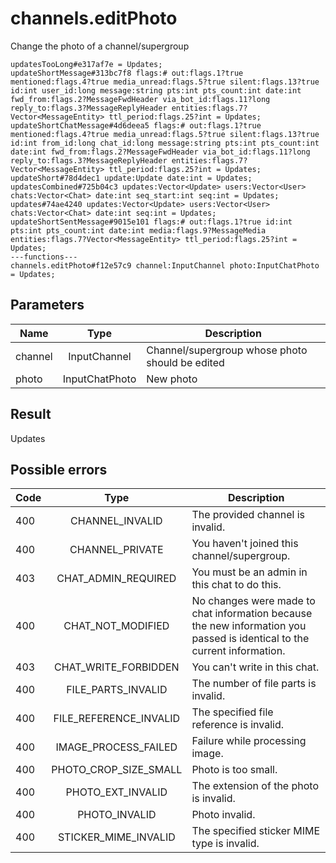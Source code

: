 # channels.editPhoto
Change the photo of a channel/supergroup

```
updatesTooLong#e317af7e = Updates;
updateShortMessage#313bc7f8 flags:# out:flags.1?true mentioned:flags.4?true media_unread:flags.5?true silent:flags.13?true id:int user_id:long message:string pts:int pts_count:int date:int fwd_from:flags.2?MessageFwdHeader via_bot_id:flags.11?long reply_to:flags.3?MessageReplyHeader entities:flags.7?Vector<MessageEntity> ttl_period:flags.25?int = Updates;
updateShortChatMessage#4d6deea5 flags:# out:flags.1?true mentioned:flags.4?true media_unread:flags.5?true silent:flags.13?true id:int from_id:long chat_id:long message:string pts:int pts_count:int date:int fwd_from:flags.2?MessageFwdHeader via_bot_id:flags.11?long reply_to:flags.3?MessageReplyHeader entities:flags.7?Vector<MessageEntity> ttl_period:flags.25?int = Updates;
updateShort#78d4dec1 update:Update date:int = Updates;
updatesCombined#725b04c3 updates:Vector<Update> users:Vector<User> chats:Vector<Chat> date:int seq_start:int seq:int = Updates;
updates#74ae4240 updates:Vector<Update> users:Vector<User> chats:Vector<Chat> date:int seq:int = Updates;
updateShortSentMessage#9015e101 flags:# out:flags.1?true id:int pts:int pts_count:int date:int media:flags.9?MessageMedia entities:flags.7?Vector<MessageEntity> ttl_period:flags.25?int = Updates;
---functions---
channels.editPhoto#f12e57c9 channel:InputChannel photo:InputChatPhoto = Updates;
```

## Parameters
| Name | Type | Description |
| ---- | :----: | ----------- |
| channel | InputChannel | Channel/supergroup whose photo should be edited |
| photo | InputChatPhoto | New photo |


## Result
Updates

## Possible errors
| Code | Type | Description |
| ---- | :----: | ----------- |
| 400 | CHANNEL_INVALID | The provided channel is invalid. |
| 400 | CHANNEL_PRIVATE | You haven't joined this channel/supergroup. |
| 403 | CHAT_ADMIN_REQUIRED | You must be an admin in this chat to do this. |
| 400 | CHAT_NOT_MODIFIED | No changes were made to chat information because the new information you passed is identical to the current information. |
| 403 | CHAT_WRITE_FORBIDDEN | You can't write in this chat. |
| 400 | FILE_PARTS_INVALID | The number of file parts is invalid. |
| 400 | FILE_REFERENCE_INVALID | The specified file reference is invalid. |
| 400 | IMAGE_PROCESS_FAILED | Failure while processing image. |
| 400 | PHOTO_CROP_SIZE_SMALL | Photo is too small. |
| 400 | PHOTO_EXT_INVALID | The extension of the photo is invalid. |
| 400 | PHOTO_INVALID | Photo invalid. |
| 400 | STICKER_MIME_INVALID | The specified sticker MIME type is invalid. |

